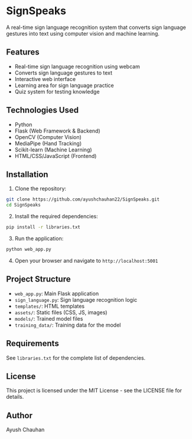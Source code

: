 # SignSpeaks

A real-time sign language recognition system that converts sign language gestures into text using computer vision and machine learning.

## Features

- Real-time sign language recognition using webcam
- Converts sign language gestures to text
- Interactive web interface
- Learning area for sign language practice
- Quiz system for testing knowledge

## Technologies Used

- Python
- Flask (Web Framework & Backend)
- OpenCV (Computer Vision)
- MediaPipe (Hand Tracking)
- Scikit-learn (Machine Learning)
- HTML/CSS/JavaScript (Frontend)

## Installation

1. Clone the repository:
```bash
git clone https://github.com/ayushchauhan22/SignSpeaks.git
cd SignSpeaks
```

2. Install the required dependencies:
```bash
pip install -r libraries.txt
```

3. Run the application:
```bash
python web_app.py
```

4. Open your browser and navigate to `http://localhost:5001`

## Project Structure

- `web_app.py`: Main Flask application
- `sign_language.py`: Sign language recognition logic
- `templates/`: HTML templates
- `assets/`: Static files (CSS, JS, images)
- `models/`: Trained model files
- `training_data/`: Training data for the model

## Requirements

See `libraries.txt` for the complete list of dependencies.

## License

This project is licensed under the MIT License - see the LICENSE file for details.

## Author

Ayush Chauhan 
